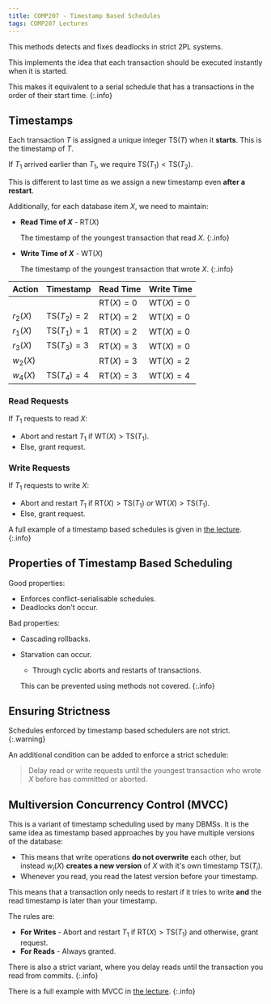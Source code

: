 ```yaml
---
title: COMP207 - Timestamp Based Schedules
tags: COMP207 Lectures
---
```

This methods detects and fixes deadlocks in strict 2PL systems.

This implements the idea that each transaction should be executed instantly when it is started.

This makes it equivalent to a serial schedule that has a transactions in the order of their start time.
{:.info}

## Timestamps
Each transaction $T$ is assigned a unique integer $\text{TS}(T)$ when it **starts**. This is the timestamp of $T$.

If $T_1$ arrived earlier than $T_1$, we require $\text{TS}(T_1)<\text{TS}(T_2)$.

This is different to last time as we assign a new timestamp even **after a restart**.

Additionally, for each database item $X$, we need to maintain:

* **Read Time of $X$** - $\text{RT}(X)$
	
	The timestamp of the youngest transaction that read $X$.
	{:.info}
* **Write Time of $X$** - $\text{WT}(X)$
	
	The timestamp of the youngest transaction that wrote $X$.
	{:.info}

| Action | Timestamp | Read Time | Write Time |
| :-- | :-- | :-- | :-- |
| | | $\text{RT}(X)=0$ | $\text{WT}(X)=0$ |
| $r_2(X)$ | $\text{TS}(T_2)=2$ | $\text{RT}(X)=2$ | $\text{WT}(X)=0$ |
| $r_1(X)$ | $\text{TS}(T_1)=1$ | $\text{RT}(X)=2$ | $\text{WT}(X)=0$ |
| $r_3(X)$ | $\text{TS}(T_3)=3$ | $\text{RT}(X)=3$ | $\text{WT}(X)=0$ |
| $w_2(X)$ |  | $\text{RT}(X)=3$ | $\text{WT}(X)=2$ |
| $w_4(X)$ | $\text{TS}(T_4)=4$ | $\text{RT}(X)=3$ | $\text{WT}(X)=4$ |

### Read Requests
If $T_1$ requests to read $X$:

* Abort and restart $T_1$ if $\text{WT}(X)>\text{TS}(T_1)$.
* Else, grant request.

### Write Requests
If $T_1$ requests to write $X$:

* Abort and restart $T_1$ if $\text{RT}(X)>\text{TS}(T_1)$ *or* $\text{WT}(X)>\text{TS}(T_1)$.
* Else, grant request.

A full example of a timestamp based schedules is given in [the lecture](https://liverpool.instructure.com/courses/46572/pages/timestamp-based-schedules?module_item_id=1218339).
{:.info}

## Properties of Timestamp Based Scheduling
Good properties:

* Enforces conflict-serialisable schedules.
* Deadlocks don't occur.

Bad properties:

* Cascading rollbacks.
* Starvation can occur.
	* Through cyclic aborts and restarts of transactions.
	
	This can be prevented using methods not covered.
	{:.info}

## Ensuring Strictness
Schedules enforced by timestamp based schedulers are not strict.
{:.warning}

An additional condition can be added to enforce a strict schedule:

> Delay read or write requests until the youngest transaction who wrote $X$ before has committed or aborted.

## Multiversion Concurrency Control (MVCC)
This is a variant of timestamp scheduling used by many DBMSs. It is the same idea as timestamp based approaches by you have multiple versions of the database:

* This means that write operations **do not overwrite** each other, but instead $w_i(X)$ **creates a new version** of $X$ with it's own timestamp $\text{TS}(T_i)$.
* Whenever you read, you read the latest version before your timestamp.

This means that a transaction only needs to restart if it tries to write **and** the read timestamp is later than your timestamp.

The rules are:

* **For Writes** - Abort and restart $T_1$ if $\text{RT}(X)>\text{TS}(T_1)$ and otherwise, grant request.
* **For Reads** - Always granted.

There is also a strict variant, where you delay reads until the transaction you read from commits.
{:.info}

There is a full example with MVCC in [the lecture](https://liverpool.instructure.com/courses/46572/pages/timestamp-based-schedules?module_item_id=1218339).
{:.info}